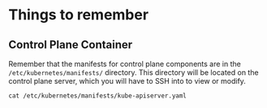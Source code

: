 # Things to remember

## Control Plane Container

Remember that the manifests for control plane components are in the `/etc/kubernetes/manifests/` directory. This directory will be located on the control plane server, which you will have to SSH into to view or modify.

```shell
cat /etc/kubernetes/manifests/kube-apiserver.yaml
```